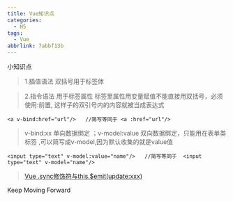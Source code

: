 ```yaml
---
title: Vue知识点
categories:
  - H5
tags:
  - Vue
abbrlink: 7abbf13b
---
```






小知识点

<!-- more -->

> 1.插值语法  双括号用于标签体

> 2.指令语法  用于标签属性   标签里属性用变量赋值不能直接用双括号，必须使用:前置,      这样子的双引号内的内容就被当成表达式

```vue
<a v-bind:href="url"/>   //简写等同于 <a :href="url"/> 
```

> v-bind:xx 单向数据绑定  ；v-model:value 双向数据绑定，只能用在表单类标签 ,可以简写成v-model,因为默认收集的就是value值

```vue
<input type="text" v-model:value="name"/>   //简写等同于  <input type="text" v-model="name"/>  
```

> [Vue .sync修饰符与this.$emit(update:xxx) ](https://www.cnblogs.com/wangyingblock/p/15398456.html)





Keep Moving Forward
